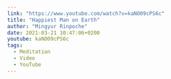 ```yaml
---
link: "https://www.youtube.com/watch?v=kaNO09cPS6c"
title: "Happiest Man on Earth"
author: "Mingyur Rinpoche"
date: 2021-03-21 10:47:06+0200
youtube: kaNO09cPS6c
tags: 
  - Meditation
  - Video
  - YouTube
---
```

